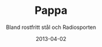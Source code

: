 ---
title: Pappa
subtitle: Bland rostfritt stål och Radiosporten
layout: default
modal-id: 3
date: 2013-04-02
img: pappa.jpg
thumbnail: pappa-thumbnail.jpg
alt: Bland rostfritt stål och Radiosporten
project-date: April 2013
client: Privat
category: Reportagefoto
description: Pappa bodde mer eller mindre i garaget under min barndom. Det var där &mdash; bland maskiner, rostfritt stål och brädor &mdash; som han exempelvis svetsade stommen till mitt kära innebandymål. När någon sökte pappa per telefon fick jag i uppdrag av mamma att springa genom källargången och hämta honom. Med garagedörren på glänt fylldes näsan av en stickande doft från svetsen och öronen av ljudet från Radiosporten. Bilden på pappa i garaget visar honom i sin rätta miljö, påminner mig om vilken skicklig hantverkare han är och triggar mina minnen från en tid då det enda bekymret i livet var om jag skulle ha äppelmos eller jordgubbssylt på pannkakorna.

---